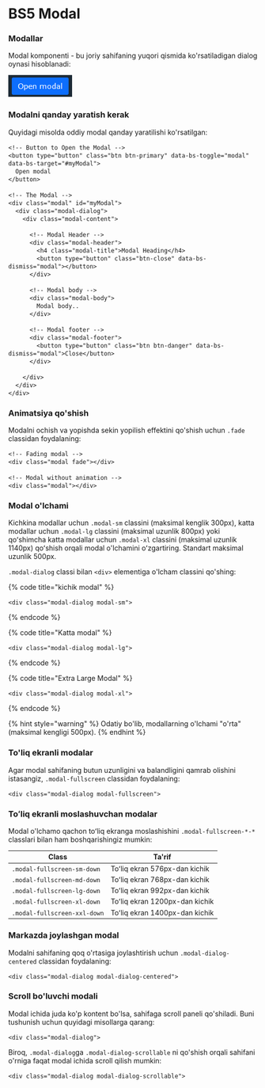 # BS5 Modal

### Modallar

Modal komponenti - bu joriy sahifaning yuqori qismida ko'rsatiladigan dialog oynasi hisoblanadi:

![](<../../.gitbook/assets/image (680).png>)

### Modalni qanday yaratish kerak

Quyidagi misolda oddiy modal qanday yaratilishi ko'rsatilgan:

```
<!-- Button to Open the Modal -->
<button type="button" class="btn btn-primary" data-bs-toggle="modal" data-bs-target="#myModal">
  Open modal
</button>

<!-- The Modal -->
<div class="modal" id="myModal">
  <div class="modal-dialog">
    <div class="modal-content">

      <!-- Modal Header -->
      <div class="modal-header">
        <h4 class="modal-title">Modal Heading</h4>
        <button type="button" class="btn-close" data-bs-dismiss="modal"></button>
      </div>

      <!-- Modal body -->
      <div class="modal-body">
        Modal body..
      </div>

      <!-- Modal footer -->
      <div class="modal-footer">
        <button type="button" class="btn btn-danger" data-bs-dismiss="modal">Close</button>
      </div>

    </div>
  </div>
</div>
```

### Animatsiya qo'shish

Modalni ochish va yopishda sekin yopilish effektini qo'shish uchun `.fade` classidan foydalaning:

```
<!-- Fading modal -->
<div class="modal fade"></div>

<!-- Modal without animation -->
<div class="modal"></div>
```

### Modal o'lchami

Kichkina modallar uchun `.modal-sm` classini (maksimal kenglik 300px), katta modallar uchun `.modal-lg` classini (maksimal uzunlik 800px) yoki qoʻshimcha katta modallar uchun `.modal-xl` classini (maksimal uzunlik 1140px) qoʻshish orqali modal o'lchamini oʻzgartiring. Standart maksimal uzunlik 500px.

`.modal-dialog` classi bilan `<div>` elementiga o'lcham classini qo'shing:

{% code title="kichik modal" %}
```
<div class="modal-dialog modal-sm">
```
{% endcode %}

{% code title="Katta modal" %}
```
<div class="modal-dialog modal-lg">
```
{% endcode %}

{% code title="Extra Large Modal" %}
```
<div class="modal-dialog modal-xl">
```
{% endcode %}

{% hint style="warning" %}
Odatiy bo'lib, modallarning o'lchami "o'rta" (maksimal kengligi 500px).
{% endhint %}

### To'liq ekranli modalar

Agar modal sahifaning butun uzunligini va balandligini qamrab olishini istasangiz, `.modal-fullscreen` classidan foydalaning:

```
<div class="modal-dialog modal-fullscreen">
```

### Toʻliq ekranli moslashuvchan modalar

Modal o'lchamo qachon toʻliq ekranga moslashishini `.modal-fullscreen-*-*` classlari bilan ham boshqarishingiz mumkin:

| Class                        | Ta'rif                         |
| ---------------------------- | ------------------------------ |
| `.modal-fullscreen-sm-down`  | Toʻliq ekran 576px-dan kichik  |
| `.modal-fullscreen-md-down`  | Toʻliq ekran 768px-dan kichik  |
| `.modal-fullscreen-lg-down`  | Toʻliq ekran 992px-dan kichik  |
| `.modal-fullscreen-xl-down`  | Toʻliq ekran 1200px-dan kichik |
| `.modal-fullscreen-xxl-down` | Toʻliq ekran 1400px-dan kichik |

### Markazda joylashgan modal

Modalni sahifaning qoq o'rtasiga joylashtirish uchun `.modal-dialog-centered` classidan foydalaning:

```
<div class="modal-dialog modal-dialog-centered">
```

### Scroll bo'luvchi modali

Modal ichida juda ko'p kontent bo'lsa, sahifaga scroll paneli qo'shiladi. Buni tushunish uchun quyidagi misollarga qarang:

```
<div class="modal-dialog">
```

Biroq, `.modal-dialog`ga `.modal-dialog-scrollable` ni qo'shish orqali sahifani o'rniga faqat modal ichida scroll qilish mumkin:

```
<div class="modal-dialog modal-dialog-scrollable">
```
